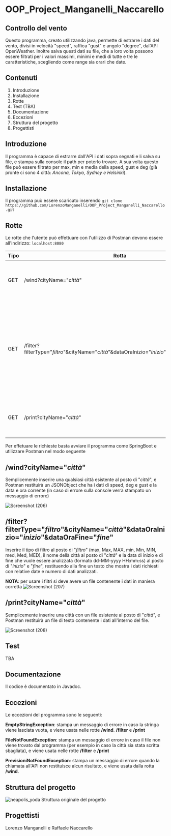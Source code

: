 # OOP_Project_Manganelli_Naccarello
## Controllo del vento
Questo programma, creato utilizzando java, permette di estrarre i dati del vento, divisi in velocità "speed", raffica "gust" e angolo "degree", dal'API OpenWeather. Inoltre salva questi dati su file, che a loro volta possono essere filtrati per i valori massimi, minimi e medi di tutte e tre le caratteristiche, scegliendo come range sia orari che date.
## Contenuti
1. Introduzione
2. Installazione
3. Rotte
4. Test (TBA)
5. Documentazione
6. Eccezioni
7. Struttura del progetto
8. Progettisti
## Introduzione
Il programma è capace di estrarre dall'API i dati sopra segnati e li salva su file, e stampa sulla console il path per poterlo trovare. A sua volta questo file può essere filtrato per max, min e media della speed, gust e deg (già pronte ci sono 4 città: *Ancona, Tokyo, Sydney e Helsinki*).

## Installazione
Il programma può essere scaricato inserendo `git clone https://github.com/LorenzoManganelli/OOP_Project_Manganelli_Naccarello.git`

## Rotte
Le rotte che l'utente può effettuare con l'utilizzo di Postman devono essere all'indirizzo: `localhost:8080`

| Tipo  | Rotta | Descrizione |
| ------------- | ------------- | ------------- |
| GET  | /wind?cityName="*città*" | Restituisce le informazioni attuali del vento e le salva su file|
| GET  | /filter?filterType="*filtro*"&cityName="*città*"&dataOraInizio="*inizio*"&dataOraFine="*fine*" | Filtra tutti i dati del file, con la possibilità di filtrare per il **massimo** (*max, Max, MAX*), il **minimo** (*min, Min, MIN*) e **media** (*med, Med, MED*) |
| GET  | /print?cityName="*città*" | Stampa tutto il file di quella città sotto forma di JSONArray |

Per effetuare le richieste basta avviare il programma come SpringBoot e utilizzare Postman nel modo seguente 

## /wind?cityName="*città*"
Semplicemente inserire una qualsiasi città esistente al posto di "*città*", e Postman restituirà un JSONObject che ha i dati di speed, deg e gust e la data e ora corrente (in caso di errore sulla console verrà stampato un messaggio di errore)
 
![Screenshot (206)](https://user-images.githubusercontent.com/95304083/154550951-880b884b-c68d-41ae-b97d-d4a7aa9561e9.png)

## /filter?filterType="*filtro*"&cityName="*città*"&dataOraInizio="*inizio*"&dataOraFine="*fine*"
Inserire il tipo di filtro al posto di "*filtro*" (max, Max, MAX, min, Min, MIN, med, Med, MED), il nome dellà città al posto di "*città*" e la data di inizio e di fine che vuole essere analizzata (formato dd-MM-yyyy HH:mm:ss) al posto di "*inizio*" e "*fine*", restituendo alla fine un testo che mostra i dati richiesti con relative date e numero di dati analizzati.
 
**NOTA**: per usare i filtri si deve avere un file contenente i dati in maniera corretta
![Screenshot (207)](https://user-images.githubusercontent.com/95304083/154553283-47363ff5-c4bd-4079-b6a4-918e7f0f5be0.png)


## /print?cityName="*città*"
Semplicemente inserire una città con un file esistente al posto di "*città*", e Postman restituirà un file di testo contenente i dati all'interno del file.
 
![Screenshot (208)](https://user-images.githubusercontent.com/95304083/154558051-7b7316b3-ac23-4c36-a562-80f48fb0aa06.png)

## Test
TBA

## Documentazione
Il codice è documentato in Javadoc.

## Eccezioni
Le eccezioni del programma sono le seguenti:
 
**EmptyStringException**: stampa un messaggio di errore in caso la stringa viene lasciata vuota, e viene usata nelle rotte **/wind**. **/filter** e **/print**

**FileNotFoundException**: stampa un messaggio di errore in caso il file non viene trovato dal programma (per esempio in caso la città sia stata scritta sbagliata), e viene usata nelle rotte **/filter** e **/print**

**PrevisioniNotFoundException**:  stampa un messaggio di errore quando la chiamata all'API non restituisce alcun risultato, e viene usata dalla rotta **/wind**.

## Struttura del progetto
![neapolis_yoda](https://user-images.githubusercontent.com/95304083/154576412-176fd1af-3bc7-4b90-abbe-988ed0599f35.png)
Struttura originale del progetto

## Progettisti
Lorenzo Manganelli e Raffaele Naccarello
